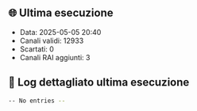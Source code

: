 ## 🌐 Ultima esecuzione

- Data: 2025-05-05 20:40
- Canali validi: 12933
- Scartati: 0
- Canali RAI aggiunti: 3

## 🧾 Log dettagliato ultima esecuzione

```bash
-- No entries --
```

